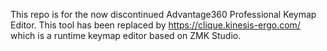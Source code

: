 This repo is for the now discontinued Advantage360 Professional Keymap Editor. This tool has been replaced by https://clique.kinesis-ergo.com/ which is a runtime keymap editor based on ZMK Studio.
